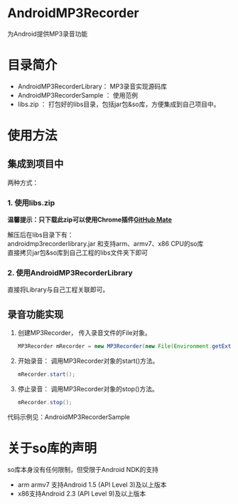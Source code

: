 AndroidMP3Recorder
==================

为Android提供MP3录音功能
# 目录简介
- AndroidMP3RecorderLibrary： MP3录音实现源码库  
- AndroidMP3RecorderSample ： 使用范例  
- libs.zip ： 打包好的libs目录，包括jar包&so库，方便集成到自己项目中。  

# 使用方法
## 集成到项目中
两种方式：
### 1. 使用libs.zip
**温馨提示：只下载此zip可以使用Chrome插件[GitHub Mate](http://www.v2ex.com/t/93706)**  

解压后在libs目录下有：  
androidmp3recorderlibrary.jar 和支持arm、armv7、x86 CPU的so库    
直接拷贝jar包&so库到自己工程的libs文件夹下即可  
###  2. 使用AndroidMP3RecorderLibrary
直接将Library与自己工程关联即可。
## 录音功能实现
1. 创建MP3Recorder， 传入录音文件的File对象。

	```java
	MP3Recorder mRecorder = new MP3Recorder(new File(Environment.getExternalStorageDirectory(),"test.mp3"));
	```
2. 开始录音： 调用MP3Recorder对象的start()方法。

	```java
	mRecorder.start();
	```
3. 停止录音： 调用MP3Recorder对象的stop()方法。

	```java
	mRecorder.stop();
	```

代码示例见：AndroidMP3RecorderSample
# 关于so库的声明
so库本身没有任何限制，但受限于Android NDK的支持 
- arm armv7 支持Android 1.5 (API Level 3)及以上版本
- x86支持Android 2.3 (API Level 9)及以上版本
